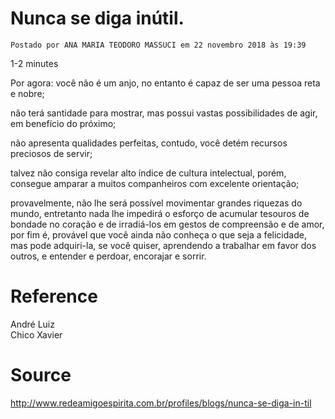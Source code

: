# Nunca se diga inútil.
`Postado por ANA MARIA TEODORO MASSUCI em 22 novembro 2018 às 19:39`

1-2 minutes

Por agora: você não é um anjo, no entanto é capaz de ser uma pessoa reta e nobre; 

não terá santidade para mostrar, mas possui vastas possibilidades de agir, em benefício do próximo; 

não apresenta qualidades perfeitas, contudo, você detém recursos preciosos de servir; 

talvez não consiga revelar alto índice de cultura intelectual, porém, consegue amparar a muitos companheiros com excelente orientação;

provavelmente, não lhe será possível movimentar grandes riquezas do mundo, entretanto nada lhe impedirá o esforço de acumular tesouros de bondade no coração e de irradiá-los em gestos de compreensão e de amor, 
por fim é, provável que você ainda não conheça o que seja a felicidade, mas pode adquiri-la, se você quiser, aprendendo a trabalhar em favor dos outros, e entender e perdoar, encorajar e sorrir. 

# Reference
André Luiz  
Chico Xavier  


# Source
http://www.redeamigoespirita.com.br/profiles/blogs/nunca-se-diga-in-til

